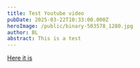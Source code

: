 ```yaml
---
title: Test Youtube video
pubDate: 2025-03-22T10:33:00.000Z
heroImage: /public/binary-503578_1280.jpg
author: BL
abstract: This is a test
---
```

[Here it is](https://www.youtube.com/watch?v=xu7SkZPhhFQ)
